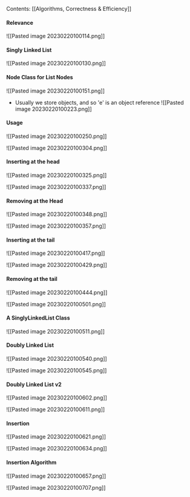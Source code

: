 Contents:
[[Algorithms, Correctness & Efficiency]]

#### Relevance
![[Pasted image 20230220100114.png]]

#### Singly Linked List
![[Pasted image 20230220100130.png]]

#### Node Class for List Nodes
![[Pasted image 20230220100151.png]]
- Usually we store objects, and so 'e' is an object reference
![[Pasted image 20230220100223.png]]

#### Usage
![[Pasted image 20230220100250.png]]

![[Pasted image 20230220100304.png]]

#### Inserting at the head
![[Pasted image 20230220100325.png]]

![[Pasted image 20230220100337.png]]

#### Removing at the Head
![[Pasted image 20230220100348.png]]

![[Pasted image 20230220100357.png]]

#### Inserting at the tail
![[Pasted image 20230220100417.png]]

![[Pasted image 20230220100429.png]]

#### Removing at the tail
![[Pasted image 20230220100444.png]]

![[Pasted image 20230220100501.png]]

#### A SinglyLinkedList Class
![[Pasted image 20230220100511.png]]

#### Doubly Linked List
![[Pasted image 20230220100540.png]]

![[Pasted image 20230220100545.png]]

#### Doubly Linked List v2
![[Pasted image 20230220100602.png]]

![[Pasted image 20230220100611.png]]

#### Insertion
![[Pasted image 20230220100621.png]]

![[Pasted image 20230220100634.png]]

#### Insertion Algorithm
![[Pasted image 20230220100657.png]]

![[Pasted image 20230220100707.png]]
